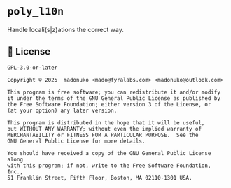 # `poly_l10n`

Handle locali(s|z)ations the correct way.

## 📃 License

`GPL-3.0-or-later`

    Copyright © 2025  madonuko <mado@fyralabs.com> <madonuko@outlook.com>

    This program is free software; you can redistribute it and/or modify
    it under the terms of the GNU General Public License as published by
    the Free Software Foundation; either version 3 of the License, or
    (at your option) any later version.

    This program is distributed in the hope that it will be useful,
    but WITHOUT ANY WARRANTY; without even the implied warranty of
    MERCHANTABILITY or FITNESS FOR A PARTICULAR PURPOSE.  See the
    GNU General Public License for more details.

    You should have received a copy of the GNU General Public License along
    with this program; if not, write to the Free Software Foundation, Inc.,
    51 Franklin Street, Fifth Floor, Boston, MA 02110-1301 USA.
